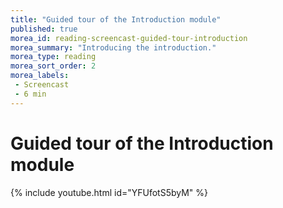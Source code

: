 ```yaml
---
title: "Guided tour of the Introduction module"
published: true
morea_id: reading-screencast-guided-tour-introduction
morea_summary: "Introducing the introduction."
morea_type: reading
morea_sort_order: 2
morea_labels:
 - Screencast
 - 6 min
---
```


# Guided tour of the Introduction module
{% include youtube.html id="YFUfotS5byM" %}
